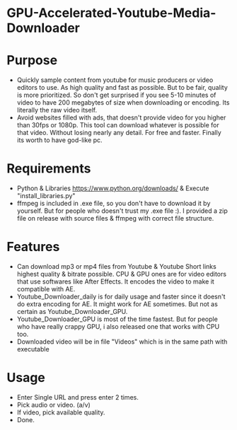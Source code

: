 # GPU-Accelerated-Youtube-Media-Downloader

# Purpose
- Quickly sample content from youtube for music producers or video editors to use. As high quality and fast as possible. But to be fair, quality is more prioritized. So don't get surprised if you see 5-10 minutes of video to have 200 megabytes of size when downloading or encoding. Its literally the raw video itself.
- Avoid websites filled with ads, that doesn't provide video for you higher than 30fps or 1080p. This tool can download whatever is possible for that video. Without losing nearly any detail. For free and faster. Finally its worth to have god-like pc.

# Requirements
- Python & Libraries https://www.python.org/downloads/ & Execute "install_libraries.py"
- ffmpeg is included in .exe file, so you don't have to download it by yourself. But for people who doesn't trust my .exe file :). I provided a zip file on release with source files & ffmpeg with correct file structure.

# Features
- Can download mp3 or mp4 files from Youtube & Youtube Short links highest quality & bitrate possible. CPU & GPU ones are for video editors that use softwares like After Effects. It encodes the video to make it compatible with AE.
- Youtube_Downloader_daily is for daily usage and faster since it doesn't do extra encoding for AE. It might work for AE sometimes. But not as certain as Youtube_Downloader_GPU.
- Youtube_Downloader_GPU is most of the time fastest. But for people who have really crappy GPU, i also released one that works with CPU too.
- Downloaded video will be in file "Videos" which is in the same path with executable

# Usage
- Enter Single URL and press enter 2 times.
- Pick audio or video. (a/v)
- If video, pick available quality.
- Done.

